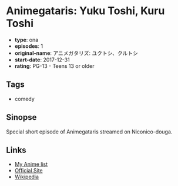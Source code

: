 # Animegataris: Yuku Toshi, Kuru Toshi

-   **type**: ona
-   **episodes**: 1
-   **original-name**: アニメガタリズ: ユクトシ、クルトシ
-   **start-date**: 2017-12-31
-   **rating**: PG-13 - Teens 13 or older

## Tags

-   comedy

## Sinopse

Special short episode of Animegataris streamed on Niconico-douga.

## Links

-   [My Anime list](https://myanimelist.net/anime/37037/Animegataris__Yuku_Toshi_Kuru_Toshi)
-   [Official Site](http://animegataris.com/news/20171231_1)
-   [Wikipedia](https://ja.wikipedia.org/wiki/%E3%82%A2%E3%83%8B%E3%83%A1%E3%82%AC%E3%82%BF%E3%83%AA#%E3%83%86%E3%83%AC%E3%83%93%E3%82%A2%E3%83%8B%E3%83%A1%E3%80%8E%E3%82%A2%E3%83%8B%E3%83%A1%E3%82%AC%E3%82%BF%E3%83%AA%E3%82%BA%E3%80%8F)
